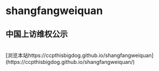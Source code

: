 # shangfangweiquan
## 中国上访维权公示
<br />
[浏览本站https://ccpthisbigdog.github.io/shangfangweiquan](https://ccpthisbigdog.github.io/shangfangweiquan/)
